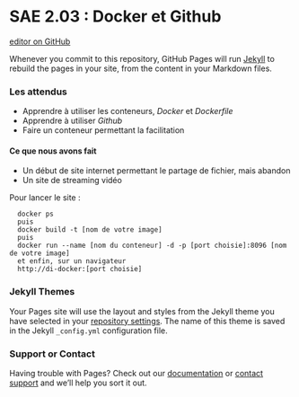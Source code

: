 # SAE 2.03 : Docker et Github

[editor on GitHub](https://github.com/RomainHauet/docker-sae203/edit/gh-pages/index.md) 

Whenever you commit to this repository, GitHub Pages will run [Jekyll](https://jekyllrb.com/) to rebuild the pages in your site, from the content in your Markdown files.

### Les attendus

- Apprendre à utiliser les conteneurs, _Docker_ et _Dockerfile_
- Apprendre à utiliser _Github_ 
- Faire un conteneur permettant la facilitation

#### Ce que nous avons fait

- Un début de site internet permettant le partage de fichier, mais abandon
- Un site de streaming vidéo

Pour lancer le site :

```
  docker ps
  puis
  docker build -t [nom de votre image]
  puis
  docker run --name [nom du conteneur] -d -p [port choisie]:8096 [nom de votre image]
  et enfin, sur un navigateur
  http://di-docker:[port choisie]
```

### Jekyll Themes

Your Pages site will use the layout and styles from the Jekyll theme you have selected in your [repository settings](https://github.com/RomainHauet/docker-sae203/settings/pages). The name of this theme is saved in the Jekyll `_config.yml` configuration file.

### Support or Contact

Having trouble with Pages? Check out our [documentation](https://docs.github.com/categories/github-pages-basics/) or [contact support](https://support.github.com/contact) and we’ll help you sort it out.
